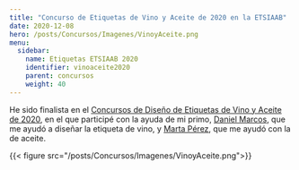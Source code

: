 ```yaml
---
title: "Concurso de Etiquetas de Vino y Aceite de 2020 en la ETSIAAB"
date: 2020-12-08
hero: /posts/Concursos/Imagenes/VinoyAceite.png
menu:
  sidebar:
    name: Etiquetas ETSIAAB 2020
    identifier: vinoaceite2020
    parent: concursos
    weight: 40
---
```


He sido finalista en el [Concursos de Diseño de Etiquetas de Vino y Aceite de 2020](http://www.etsiaab.upm.es/?id=7ad21db0c0826710VgnVCM10000009c7648a____&prefmt=articulo&fmt=detail), en el que participé con la ayuda de mi primo, [Daniel Marcos](https://www.instagram.com/danimarc_06/), que me ayudó a diseñar la etiqueta de vino, y [Marta Pérez](), que me ayudó con la de aceite. 

{{< figure src="/posts/Concursos/Imagenes/VinoyAceite.png">}}
